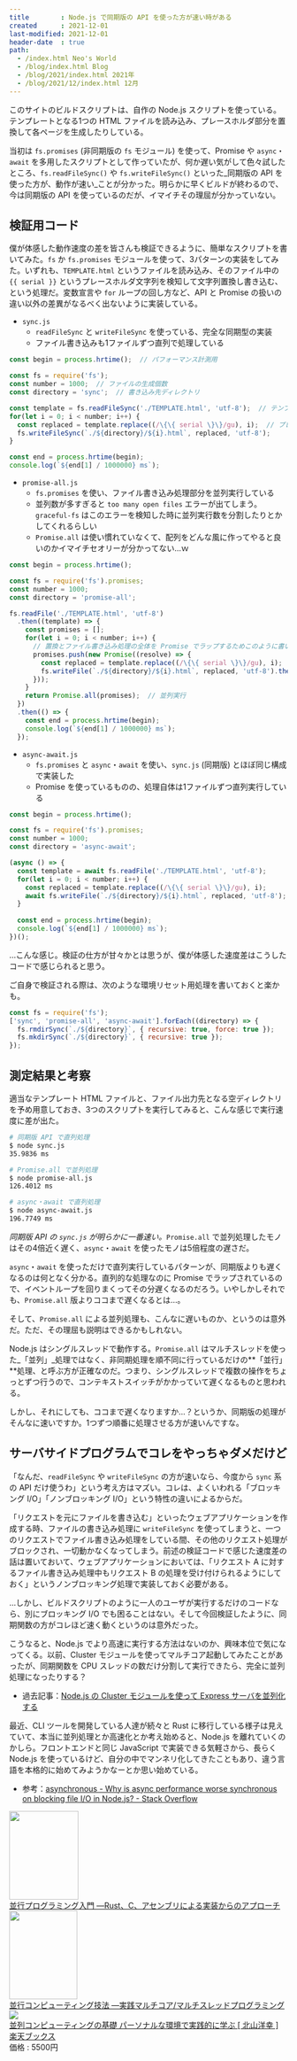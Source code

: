 ```yaml
---
title        : Node.js で同期版の API を使った方が速い時がある
created      : 2021-12-01
last-modified: 2021-12-01
header-date  : true
path:
  - /index.html Neo's World
  - /blog/index.html Blog
  - /blog/2021/index.html 2021年
  - /blog/2021/12/index.html 12月
---
```


このサイトのビルドスクリプトは、自作の Node.js スクリプトを使っている。テンプレートとなる1つの HTML ファイルを読み込み、プレースホルダ部分を置換して各ページを生成したりしている。

当初は `fs.promises` (非同期版の `fs` モジュール) を使って、Promise や `async`・`await` を多用したスクリプトとして作っていたが、何か遅い気がして色々試したところ、`fs.readFileSync()` や `fs.writeFileSync()` といった_同期版の API を使った方が、動作が速い_ことが分かった。明らかに早くビルドが終わるので、今は同期版の API を使っているのだが、イマイチその理屈が分かっていない。

## 検証用コード

僕が体感した動作速度の差を皆さんも検証できるように、簡単なスクリプトを書いてみた。`fs` か `fs.promises` モジュールを使って、3パターンの実装をしてみた。いずれも、`TEMPLATE.html` というファイルを読み込み、そのファイル中の `{{ serial }}` というプレースホルダ文字列を検知して文字列置換し書き込む、という処理だ。変数宣言や `for` ループの回し方など、API と Promise の扱いの違い以外の差異がなるべく出ないように実装している。

- `sync.js`
  - `readFileSync` と `writeFileSync` を使っている、完全な同期型の実装
  - ファイル書き込みも1ファイルずつ直列で処理している

```javascript
const begin = process.hrtime();  // パフォーマンス計測用

const fs = require('fs');
const number = 1000;  // ファイルの生成個数
const directory = 'sync';  // 書き込み先ディレクトリ

const template = fs.readFileSync('./TEMPLATE.html', 'utf-8');  // テンプレートファイルを読み込む
for(let i = 0; i < number; i++) {
  const replaced = template.replace((/\{\{ serial \}\}/gu), i);  // プレースホルダ文字列を連番 i に置換する
  fs.writeFileSync(`./${directory}/${i}.html`, replaced, 'utf-8');
}

const end = process.hrtime(begin);
console.log(`${end[1] / 1000000} ms`);
```

- `promise-all.js`
  - `fs.promises` を使い、ファイル書き込み処理部分を並列実行している
  - 並列数が多すぎると `too many open files` エラーが出てしまう。`graceful-fs` はこのエラーを検知した時に並列実行数を分割したりとかしてくれるらしい
  - `Promise.all` は使い慣れていなくて、配列をどんな風に作ってやると良いのかイマイチセオリーが分かってない…ｗ

```javascript
const begin = process.hrtime();

const fs = require('fs').promises;
const number = 1000;
const directory = 'promise-all';

fs.readFile('./TEMPLATE.html', 'utf-8')
  .then((template) => {
    const promises = [];
    for(let i = 0; i < number; i++) {
      // 置換とファイル書き込み処理の全体を Promise でラップするためこのように書いてみた
      promises.push(new Promise((resolve) => {
        const replaced = template.replace((/\{\{ serial \}\}/gu), i);
        fs.writeFile(`./${directory}/${i}.html`, replaced, 'utf-8').then(() => { resolve(); });
      }));
    }
    return Promise.all(promises);  // 並列実行
  })
  .then(() => {
    const end = process.hrtime(begin);
    console.log(`${end[1] / 1000000} ms`);
  });
```

- `async-await.js`
  - `fs.promises` と `async`・`await` を使い、`sync.js` (同期版) とほぼ同じ構成で実装した
  - Promise を使っているものの、処理自体は1ファイルずつ直列実行している

```javascript
const begin = process.hrtime();

const fs = require('fs').promises;
const number = 1000;
const directory = 'async-await';

(async () => {
  const template = await fs.readFile('./TEMPLATE.html', 'utf-8');
  for(let i = 0; i < number; i++) {
    const replaced = template.replace((/\{\{ serial \}\}/gu), i);
    await fs.writeFile(`./${directory}/${i}.html`, replaced, 'utf-8');
  }
  
  const end = process.hrtime(begin);
  console.log(`${end[1] / 1000000} ms`);
})();
```

…こんな感じ。検証の仕方が甘々かとは思うが、僕が体感した速度差はこうしたコードで感じられると思う。

ご自身で検証される際は、次のような環境リセット用処理を書いておくと楽かも。

```javascript
const fs = require('fs');
['sync', 'promise-all', 'async-await'].forEach((directory) => {
  fs.rmdirSync(`./${directory}`, { recursive: true, force: true });
  fs.mkdirSync(`./${directory}`, { recursive: true });
});
```

## 測定結果と考察

適当なテンプレート HTML ファイルと、ファイル出力先となる空ディレクトリを予め用意しておき、3つのスクリプトを実行してみると、こんな感じで実行速度に差が出た。

```bash
# 同期版 API で直列処理
$ node sync.js
35.9836 ms

# Promise.all で並列処理
$ node promise-all.js
126.4012 ms

# async・await で直列処理
$ node async-await.js
196.7749 ms
```

_同期版 API の `sync.js` が明らかに一番速い。_`Promise.all` で並列処理したモノはその4倍近く遅く、`async`・`await` を使ったモノは5倍程度の遅さだ。

`async`・`await` を使っただけで直列実行しているパターンが、同期版よりも遅くなるのは何となく分かる。直列的な処理なのに Promise でラップされているので、イベントループを回りまくってその分遅くなるのだろう。いやしかしそれでも、`Promise.all` 版よりココまで遅くなるとは…。

そして、`Promise.all` による並列処理も、こんなに遅いものか、というのは意外だ。ただ、その理屈も説明はできるかもしれない。

Node.js はシングルスレッドで動作する。`Promise.all` はマルチスレッドを使った_「並列」_処理ではなく、非同期処理を順不同に行っているだけの**「並行」**処理、と呼ぶ方が正確なのだ。つまり、シングルスレッドで複数の操作をちょっとずつ行うので、コンテキストスイッチがかかっていて遅くなるものと思われる。

しかし、それにしても、ココまで遅くなりますか…？というか、同期版の処理がそんなに速いですか。1つずつ順番に処理させる方が速いんですな。

## サーバサイドプログラムでコレをやっちゃダメだけど

「なんだ、`readFileSync` や `writeFileSync` の方が速いなら、今度から `sync` 系の API だけ使うわ」という考え方はマズい。コレは、よくいわれる「ブロッキング I/O」「ノンブロッキング I/O」という特性の違いによるからだ。

「リクエストを元にファイルを書き込む」といったウェブアプリケーションを作成する時、ファイルの書き込み処理に `writeFileSync` を使ってしまうと、一つのリクエストでファイル書き込み処理をしている間、その他のリクエスト処理がブロックされ、一切動かなくなってしまう。前述の検証コードで感じた速度差の話は置いておいて、ウェブアプリケーションにおいては、「リクエスト A に対するファイル書き込み処理中もリクエスト B の処理を受け付けられるようにしておく」というノンブロッキング処理で実装しておく必要がある。

…しかし、ビルドスクリプトのように一人のユーザが実行するだけのコードなら、別にブロッキング I/O でも困ることはない。そして今回検証したように、同期関数の方がコレほど速く動くというのは意外だった。

こうなると、Node.js でより高速に実行する方法はないのか、興味本位で気になってくる。以前、Cluster モジュールを使ってマルチコア起動してみたことがあったが、同期関数を CPU スレッドの数だけ分割して実行できたら、完全に並列処理になったりする？

- 過去記事：[Node.js の Cluster モジュールを使って Express サーバを並列化する](/blog/2019/04/18-01.html)

最近、CLI ツールを開発している人達が続々と Rust に移行している様子は見えていて、本当に並列処理とか高速化とか考え始めると、Node.js を離れていくのかしら。フロントエンドと同じ JavaScript で実装できる気軽さから、長らく Node.js を使っているけど、自分の中でマンネリ化してきたこともあり、違う言語を本格的に始めてみようかなーとか思い始めている。

- 参考：[asynchronous - Why is async performance worse synchronous on blocking file I/O in Node.js? - Stack Overflow](https://stackoverflow.com/questions/61032948/why-is-async-performance-worse-synchronous-on-blocking-file-i-o-in-node-js)

<div class="ad-amazon">
  <div class="ad-amazon-image">
    <a href="https://www.amazon.co.jp/dp/4873119596?tag=neos21-22&amp;linkCode=osi&amp;th=1&amp;psc=1">
      <img src="https://m.media-amazon.com/images/I/51K8e3rXTQL._SL160_.jpg" width="125" height="160">
    </a>
  </div>
  <div class="ad-amazon-info">
    <div class="ad-amazon-title">
      <a href="https://www.amazon.co.jp/dp/4873119596?tag=neos21-22&amp;linkCode=osi&amp;th=1&amp;psc=1">並行プログラミング入門 ―Rust、C、アセンブリによる実装からのアプローチ</a>
    </div>
  </div>
</div>

<div class="ad-amazon">
  <div class="ad-amazon-image">
    <a href="https://www.amazon.co.jp/dp/4873114357?tag=neos21-22&amp;linkCode=osi&amp;th=1&amp;psc=1">
      <img src="https://m.media-amazon.com/images/I/51VJ1oA9g+L._SL160_.jpg" width="123" height="160">
    </a>
  </div>
  <div class="ad-amazon-info">
    <div class="ad-amazon-title">
      <a href="https://www.amazon.co.jp/dp/4873114357?tag=neos21-22&amp;linkCode=osi&amp;th=1&amp;psc=1">並行コンピューティング技法 ―実践マルチコア/マルチスレッドプログラミング</a>
    </div>
  </div>
</div>

<div class="ad-rakuten">
  <div class="ad-rakuten-image">
    <a href="https://hb.afl.rakuten.co.jp/hgc/g00q0722.waxyc9ff.g00q0722.waxyd017/?pc=https%3A%2F%2Fitem.rakuten.co.jp%2Fbook%2F15960897%2F&amp;m=http%3A%2F%2Fm.rakuten.co.jp%2Fbook%2Fi%2F19670822%2F">
      <img src="https://thumbnail.image.rakuten.co.jp/@0_mall/book/cabinet/4678/9784877834678.jpg?_ex=128x128">
    </a>
  </div>
  <div class="ad-rakuten-info">
    <div class="ad-rakuten-title">
      <a href="https://hb.afl.rakuten.co.jp/hgc/g00q0722.waxyc9ff.g00q0722.waxyd017/?pc=https%3A%2F%2Fitem.rakuten.co.jp%2Fbook%2F15960897%2F&amp;m=http%3A%2F%2Fm.rakuten.co.jp%2Fbook%2Fi%2F19670822%2F">並列コンピューティングの基礎 パーソナルな環境で実践的に学ぶ [ 北山洋幸 ]</a>
    </div>
    <div class="ad-rakuten-shop">
      <a href="https://hb.afl.rakuten.co.jp/hgc/g00q0722.waxyc9ff.g00q0722.waxyd017/?pc=https%3A%2F%2Fwww.rakuten.co.jp%2Fbook%2F&amp;m=http%3A%2F%2Fm.rakuten.co.jp%2Fbook%2F">楽天ブックス</a>
    </div>
    <div class="ad-rakuten-price">価格 : 5500円</div>
  </div>
</div>

